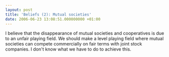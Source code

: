 ```yaml
---
layout: post
title: 'Beliefs (2): Mutual societies'
date: 2006-06-23 13:08:51.000000000 +01:00
---
```

<p>I believe that the disappearance of mutual societies and cooperatives is due to an unfair playing field. We should make a level playing field where mutual societies can compete commercially on fair terms with joint stock companies. I don't know what we have to do to achieve this.
</p>
